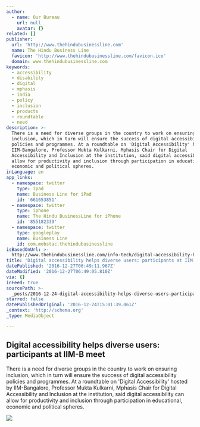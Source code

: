 ```yaml
---
author:
  - name: Our Bureau
    url: null
    avatar: {}
related: []
publisher:
  url: 'http://www.thehindubusinessline.com'
  name: The Hindu Business Line
  favicon: 'http://www.thehindubusinessline.com/favicon.ico'
  domain: www.thehindubusinessline.com
keywords:
  - accessibility
  - disability
  - digital
  - mphasis
  - india
  - policy
  - inclusion
  - products
  - roundtable
  - need
description: >-
  There is a need for diverse groups in the country to work on ensuring
  inclusion, which in turn will ensure the success of digital accessibility
  policies and programmes. At a roundtable on 'Digital Accessibility' hosted by
  IIM-Bangalore, Professor Mukta Kulkarni, Mphasis Chair for Digital
  Accessibility and Inclusion at the institution, said digital accessibility can
  allow for productivity and inclusion through participation in educational,
  economic and political spheres.
inLanguage: en
app_links:
  - namespace: twitter
    type: ipad
    name: Business Line for iPad
    id: '661653851'
  - namespace: twitter
    type: iphone
    name: The Hindu BusinessLine for iPhone
    id: '855182339'
  - namespace: twitter
    type: googleplay
    name: Business Line
    id: com.mobstac.thehindubusinessline
isBasedOnUrl: >-
  http://www.thehindubusinessline.com/info-tech/digital-accessibility-helps-diverse-users-participants-at-iimb-meet/article9436598.ece
title: 'Digital accessibility helps diverse users: participants at IIM-B meet'
datePublished: '2016-12-27T06:49:11.967Z'
dateModified: '2016-12-27T06:49:05.810Z'
via: {}
inFeed: true
sourcePath: >-
  _posts/2016-12-24-digital-accessibility-helps-diverse-users-participants-at-i.md
starred: false
datePublishedOriginal: '2016-12-24T15:01:39.061Z'
_context: 'http://schema.org'
_type: MediaObject

---
```

<article style=""><h1>Digital accessibility helps diverse users: participants at IIM-B meet</h1><p>There is a need for diverse groups in the country to work on ensuring inclusion, which in turn will ensure the success of digital accessibility policies and programmes. At a roundtable on 'Digital Accessibility' hosted by IIM-Bangalore, Professor Mukta Kulkarni, Mphasis Chair for Digital Accessibility and Inclusion at the institution, said digital accessibility can allow for productivity and inclusion through participation in educational, economic and political spheres.</p><img src="http://www.thehindubusinessline.com/multimedia/dynamic/03106/bl21_wheel_chair_3106636g.jpg" /></article>